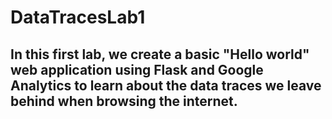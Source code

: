 # DataTracesLab1

## In this first lab, we create a basic "Hello world" web application using Flask and Google Analytics to learn about the data traces we leave behind when browsing the internet.
